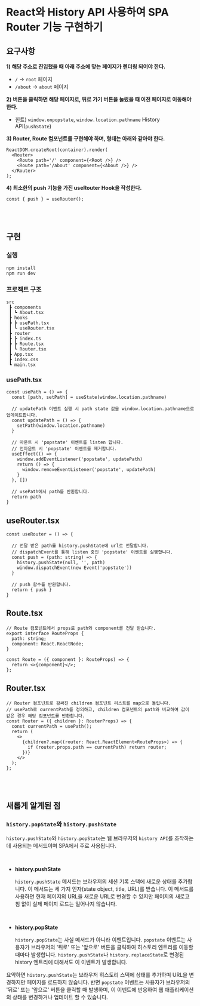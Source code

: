 # React와 History API 사용하여 SPA Router 기능 구현하기

## 요구사항

**1) 해당 주소로 진입했을 때 아래 주소에 맞는 페이지가 렌더링 되어야 한다.**

- `/` → `root` 페이지
- `/about` → `about` 페이지

**2) 버튼을 클릭하면 해당 페이지로, 뒤로 가기 버튼을 눌렀을 때 이전 페이지로 이동해야 한다.**

- 힌트) `window.onpopstate`, `window.location.pathname` History API(`pushState`)

**3) Router, Route 컴포넌트를 구현해야 하며, 형태는 아래와 같아야 한다.**

```tsx
ReactDOM.createRoot(container).render(
  <Router>
    <Route path='/' component={<Root />} />
    <Route path='/about' component={<About />} />
  </Router>
);
```

**4) 최소한의 push 기능을 가진 useRouter Hook을 작성한다.**

```tsx
const { push } = useRouter();
```

<br /><br />

## 구현

### 실행

```
npm install
npm run dev
```

### 프로젝트 구조

```
src
 ┣ components
 ┃ ┗ About.tsx
 ┣ hooks
 ┣ ┣ usePath.tsx
 ┃ ┗ useRouter.tsx
 ┣ router
 ┣ ┣ index.ts
 ┣ ┣ Route.tsx
 ┃ ┗ Router.tsx
 ┣ App.tsx
 ┣ index.css
 ┗ main.tsx
```

### usePath.tsx

```
const usePath = () => {
  const [path, setPath] = useState(window.location.pathname)

  // updatePath 이벤트 실행 시 path state 값을 window.location.pathname으로 업데이트합니다.
  const updatePath = () => {
    setPath(window.location.pathname)
  }

  // 마운트 시 'popstate' 이벤트를 listen 합니다.
  // 언마운트 시 'popstate' 이벤트를 제거합니다.
  useEffect(() => {
    window.addEventListener('popstate', updatePath)
    return () => {
      window.removeEventListener('popstate', updatePath)
    }
  }, [])

  // usePath에서 path를 반환합니다.
  return path
}

```

## useRouter.tsx

```
const useRouter = () => {

  // 전달 받은 path를 history.pushState에 url로 전달합니다.
  // dispatchEvent를 통해 listen 중인 'popstate' 이벤트를 실행합니다.
  const push = (path: string) => {
    history.pushState(null, '', path)
    window.dispatchEvent(new Event('popstate'))
  }

  // push 함수를 반환합니다.
  return { push }
}

```

## Route.tsx

```
// Route 컴포넌트에서 props로 path와 component를 전달 받습니다.
export interface RouteProps {
  path: string;
  component: React.ReactNode;
}

const Route = ({ component }: RouteProps) => {
  return <>{component}</>;
};

```

## Router.tsx

```
// Router 컴포넌트로 감싸진 children 컴포넌트 리스트를 map으로 돌립니다.
// usePath로 currentPath를 정의하고, children 컴포넌트의 path와 비교하여 값이 같은 경우 해당 컴포넌트를 반환합니다.
const Router = ({ children }: RouterProps) => {
  const currentPath = usePath();
  return (
    <>
      {children?.map((router: React.ReactElement<RouteProps>) => {
        if (router.props.path == currentPath) return router;
      })}
    </>
  );
};

```

<br /><br />

## 새롭게 알게된 점

### `history.popState`와 `history.pushState`

`history.pushState`와 `history.popState`는 웹 브라우저의 `history API`를 조작하는 데 사용되는 메서드이며 SPA에서 주로 사용됩니다.

<br />

- **history.pushState**

  `history.pushState` 메서드는 브라우저의 세션 기록 스택에 새로운 상태를 추가합니다. 이 메서드는 세 가지 인자(state object, title, URL)를 받습니다. 이 메서드를 사용하면 현재 페이지의 URL을 새로운 URL로 변경할 수 있지만 페이지의 새로고침 없이 실제 페이지 로드는 일어나지 않습니다.

<br />

- **history.popState**

  `history.popState`는 사실 메서드가 아니라 이벤트입니다. `popstate` 이벤트는 사용자가 브라우저의 '뒤로' 또는 '앞으로' 버튼을 클릭하여 히스토리 엔트리를 이동할 때마다 발생합니다. `history.pushState`나 `history.replaceState`로 변경된 history 엔트리에 대해서도 이 이벤트가 발생합니다.

요약하면 `history.pushState`는 브라우저 히스토리 스택에 상태를 추가하며 URL을 변경하지만 페이지를 로드하지 않습니다. 반면 `popstate` 이벤트는 사용자가 브라우저의 '뒤로' 또는 '앞으로' 버튼을 클릭할 때 발생하며, 이 이벤트에 반응하여 웹 애플리케이션의 상태를 변경하거나 업데이트 할 수 있습니다.
